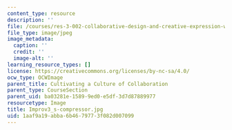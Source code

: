 ```yaml
---
content_type: resource
description: ''
file: /courses/res-3-002-collaborative-design-and-creative-expression-with-arduino-microcontrollers-january-iap-2017/1aaf9a19abba6b4679773f082d007099_Improv3_s-compressor.jpg
file_type: image/jpeg
image_metadata:
  caption: ''
  credit: ''
  image-alt: ''
learning_resource_types: []
license: https://creativecommons.org/licenses/by-nc-sa/4.0/
ocw_type: OCWImage
parent_title: Cultivating a Culture of Collaboration
parent_type: CourseSection
parent_uid: ba03281e-1589-9ed0-e5df-3d7d87889977
resourcetype: Image
title: Improv3_s-compressor.jpg
uid: 1aaf9a19-abba-6b46-7977-3f082d007099
---
```

